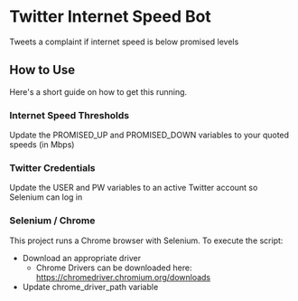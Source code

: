 # Twitter Internet Speed Bot

Tweets a complaint if internet speed is below promised levels

## How to Use
Here's a short guide on how to get this running.

### Internet Speed Thresholds
Update the PROMISED_UP and PROMISED_DOWN variables to your quoted speeds (in Mbps)

### Twitter Credentials
Update the USER and PW variables to an active Twitter account so Selenium can log in

### Selenium / Chrome
This project runs a Chrome browser with Selenium. To execute the script:

* Download an appropriate driver
  * Chrome Drivers can be downloaded here: https://chromedriver.chromium.org/downloads
* Update chrome_driver_path variable
